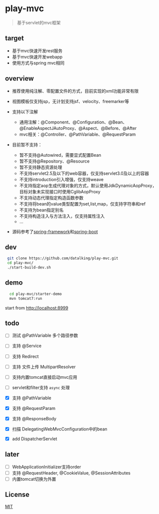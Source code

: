 # play-mvc   
>基于servlet的mvc框架   

## target
- 基于mvc快速开发rest服务
- 基于mvc快速开发webapp
- 使用方式与spring mvc相同

## overview
- 推荐使用纯注解、零配置文件的方式，目前实现的xml功能非常有限
- 视图模板仅支持jsp，无计划支持jsf、velocity、freemarker等   
- 支持以下注解
    - 通用注解：@Component、@Configuration、@Bean、@EnableAspectJAutoProxy、@Aspect、@Before、@After
    - mvc相关：@Controller、@PathVariable、@RequestParam
- 目前暂不支持：
    - 暂不支持@Autowired，需要显式配置Bean  
    - 暂不支持@Repository、@Resource  
    - 暂不支持静态资源处理  
    - 不支持servlet2.5及以下的web容器，仅支持servlet3.0及以上的容器
    - 不支持introduction引入增强，仅支持weave  
    - 不支持指定aop生成代理对象的方式，默认使用JdkDynamicAopProxy，目标对象未实现接口时使用CglibAopProxy
    - 不支持动态代理指定构造函数参数
    - 不支持将bean的value类型配置为set,list,map，仅支持字符串和ref  
    - 不支持为bean指定别名
    - 不支持构造注入与方法注入，仅支持属性注入
    - ...
    
- 源码参考了[spring-framework](https://github.com/spring-projects/spring-framework)和[spring-boot](https://github.com/spring-projects/spring-boot) 

## dev 
```sh
 git clone https://github.com/datalking/play-mvc.git
 cd play-mvc/
 ./start-build-dev.sh
```

## demo
```sh
  cd play-mvc/starter-demo
  mvn tomcat7:run
```

start from [http://localhost:8999](http://localhost:8999)

## todo


- [ ] 测试 @PathVariable 多个路径参数
- [ ] 支持 @Service
- [ ] 支持 Redirect 
- [ ] 支持 文件上传 MultipartResolver 
- [ ] 支持内置tomcat直接启动mvc应用 
- [ ] servlet和filter支持 `async` 处理

- [x] 支持 @PathVariable
- [x] 支持 @RequestParam 
- [x] 支持 @ResponseBody 
- [x] 扫描 DelegatingWebMvcConfiguration中的bean
- [x] add DispatcherServlet 

## later

- [ ] WebApplicationInitializer支持order 
- [ ] 支持 @RequestHeader, @CookieValue, @SessionAttributes 
- [ ] 内置tomcat切换为外置 

## License

[MIT](http://opensource.org/licenses/MIT)




